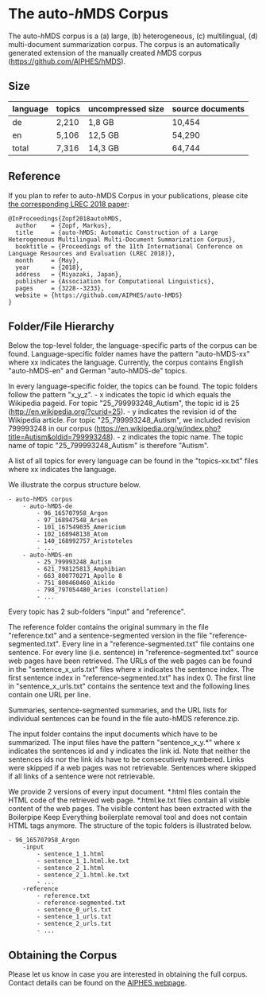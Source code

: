 # The auto-<i>h</i>MDS Corpus
The auto-<i>h</i>MDS corpus is a (a) large, (b) heterogeneous, (c) multilingual, (d) multi-document summarization corpus. The corpus is an automatically generated extension of the manually created <i>h</i>MDS corpus (https://github.com/AIPHES/hMDS).

## Size

| language | topics | uncompressed size | source documents |
| -------- | ------ | ----------------- | ---------------- |
| de       | 2,210  |  1,8 GB           | 10,454           |
| en       | 5,106  |  12,5 GB          | 54,290           |
| total    | 7,316  |  14,3 GB          | 64,744           |

## Reference
If you plan to refer to auto-<i>h</i>MDS Corpus in your publications, please cite [the corresponding LREC 2018 paper](http://www.lrec-conf.org/proceedings/lrec2018/pdf/1018.pdf):

```
@InProceedings{Zopf2018autohMDS,
  author    = {Zopf, Markus},
  title     = {auto-hMDS: Automatic Construction of a Large Heterogeneous Multilingual Multi-Document Summarization Corpus},
  booktitle = {Proceedings of the 11th International Conference on Language Resources and Evaluation (LREC 2018)},
  month     = {May},
  year      = {2018},
  address   = {Miyazaki, Japan},
  publisher = {Association for Computational Linguistics},
  pages     = {3228--3233},
  website = {https://github.com/AIPHES/auto-hMDS}
}
```

## Folder/File Hierarchy
Below the top-level folder, the language-specific parts of the corpus can be found. Language-specific folder names have the pattern "auto-hMDS-xx" where xx indicates the language. Currently, the corpus contains English "auto-hMDS-en" and German "auto-hMDS-de" topics.

In every language-specific folder, the topics can be found. The topic folders follow the pattern "x_y_z". 
	- x indicates the topic id which equals the Wikipedia pageid. For topic "25_799993248_Autism", the topic id is 25 (http://en.wikipedia.org/?curid=25).
	- y indicates the revision id of the Wikipedia article. For topic "25_799993248_Autism", we included revision 799993248 in our corpus (https://en.wikipedia.org/w/index.php?title=Autism&oldid=799993248).
	- z indicates the topic name. The topic name of topic "25_799993248_Autism" is therefore "Autism".

A list of all topics for every language can be found in the "topics-xx.txt" files where xx indicates the language.
	
We illustrate the corpus structure below.
```
- auto-hMDS corpus
	- auto-hMDS-de
		- 96_165707958_Argon
		- 97_168947548_Arsen
		- 101_167549035_Americium
		- 102_168948138_Atom
		- 140_168992757_Aristoteles
		- ...
	- auto-hMDS-en
		- 25_799993248_Autism
		- 621_798125813_Amphibian
		- 663_800770271_Apollo 8
		- 751_800460460_Aikido
		- 798_797054480_Aries (constellation)
		- ...
```
Every topic has 2 sub-folders "input" and "reference".

The reference folder contains the original summary in the file "reference.txt" and a sentence-segmented version in the file "reference-segmented.txt". Every line in a "reference-segmented.txt" file contains one sentence. For every line (i.e. sentence) in "reference-segmented.txt" source web pages have been retrieved. The URLs of the web pages can be found in the "sentence_x_urls.txt" files where x indicates the sentence index. The first sentence index in "reference-segmented.txt" has index 0. The first line in "sentence_x_urls.txt" contains the sentence text and the following lines contain one URL per line. 

Summaries, sentence-segmented summaries, and the URL lists for individual sentences can be found in the file auto-hMDS reference.zip.

The input folder contains the input documents which have to be summarized. The input files have the pattern "sentence_x_y.*" where x indicates the sentences id and y indicates the link id. Note that neither the sentences ids nor the link ids have to be consecutively numbered. Links were skipped if a web pages was not retrievable. Sentences where skipped if all links of a sentence were not retrievable.

We provide 2 versions of every input document. *.html files contain the HTML code of the retrieved web page. *.html.ke.txt files contain all visible content of the web pages. The visible content has been extracted with the Boilerpipe Keep Everything boilerplate removal tool and does not contain HTML tags anymore. The structure of the topic folders is illustrated below.

```
- 96_165707958_Argon
	-input
		- sentence_1_1.html
		- sentence_1_1.html.ke.txt
		- sentence_2_1.html
		- sentence_2_1.html.ke.txt
		- ...
	-reference
		- reference.txt
		- reference-segmented.txt
		- sentence_0_urls.txt
		- sentence_1_urls.txt
		- sentence_2_urls.txt
		- ...
```

## Obtaining the Corpus
Please let us know in case you are interested in obtaining the full corpus. Contact details can be found on the [AIPHES webpage](https://www.informatik.tu-darmstadt.de/aiphes/aiphes/index.en.jsp).
